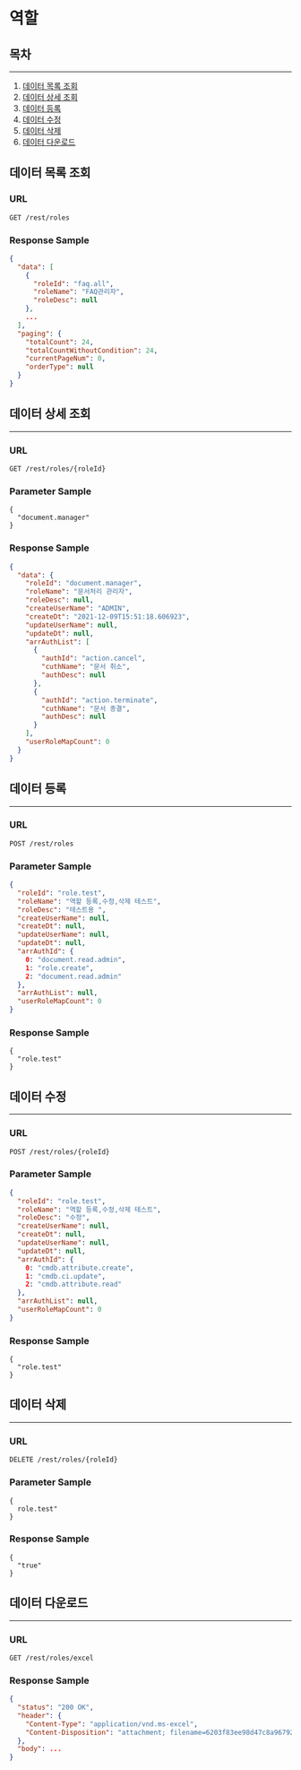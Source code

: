 # 역할

## 목차

---

1. [데이터 목록 조회](#데이터-목록-조회)
2. [데이터 상세 조회](#데이터-상세-조회)
3. [데이터 등록](#데이터-등록)
4. [데이터 수정](#데이터-수정)
5. [데이터 삭제](#데이터-삭제)
6. [데이터 다운로드](#데이터-다운로드)


## 데이터 목록 조회

### URL

```
GET /rest/roles
```

### Response Sample

```json
{
  "data": [
    {
      "roleId": "faq.all",
      "roleName": "FAQ관리자",
      "roleDesc": null
    },
    ...
  ],
  "paging": {
    "totalCount": 24,
    "totalCountWithoutCondition": 24,
    "currentPageNum": 0,
    "orderType": null
  }
}
```

## 데이터 상세 조회

---

### URL

```
GET /rest/roles/{roleId}
```

### Parameter Sample

```
{
  "document.manager"
}
```

### Response Sample

```json
{
  "data": {
    "roleId": "document.manager",
    "roleName": "문서처리 관리자",
    "roleDesc": null,
    "createUserName": "ADMIN",
    "createDt": "2021-12-09T15:51:18.606923",
    "updateUserName": null,
    "updateDt": null,
    "arrAuthList": [
      {
        "authId": "action.cancel",
        "cuthName": "문서 취소",
        "authDesc": null
      },
      {
        "authId": "action.terminate",
        "cuthName": "문서 종결",
        "authDesc": null
      }
    ],
    "userRoleMapCount": 0
  }
}
```

## 데이터 등록

---

### URL

```
POST /rest/roles
```

### Parameter Sample

```json
{
  "roleId": "role.test",
  "roleName": "역할 등록,수정,삭제 테스트",
  "roleDesc": "테스트용 ",
  "createUserName": null,
  "createDt": null,
  "updateUserName": null,
  "updateDt": null,
  "arrAuthId": {
    0: "document.read.admin",
    1: "role.create",
    2: "document.read.admin"
  },
  "arrAuthList": null,
  "userRoleMapCount": 0
}
```

### Response Sample

```
{
  "role.test"
}
```

## 데이터 수정

---

### URL

```
POST /rest/roles/{roleId}
```

### Parameter Sample

```json
{
  "roleId": "role.test",
  "roleName": "역할 등록,수정,삭제 테스트",
  "roleDesc": "수정",
  "createUserName": null,
  "createDt": null,
  "updateUserName": null,
  "updateDt": null,
  "arrAuthId": {
    0: "cmdb.attribute.create",
    1: "cmdb.ci.update",
    2: "cmdb.attribute.read"
  },
  "arrAuthList": null,
  "userRoleMapCount": 0
}
```

### Response Sample

```
{
  "role.test"
}
```

## 데이터 삭제

---

### URL

```
DELETE /rest/roles/{roleId}
```

### Parameter Sample

```
{
  role.test"
}
```

### Response Sample

```
{
  "true"
}
```

## 데이터 다운로드

---

### URL

```
GET /rest/roles/excel
```

### Response Sample

```json
{
  "status": "200 OK",
  "header": {
    "Content-Type": "application/vnd.ms-excel",
    "Content-Disposition": "attachment; filename=6203f83ee98d47c8a967926ed312086d"
  },
  "body": ...
}
```
